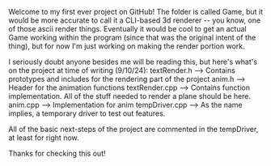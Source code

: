 Welcome to my first ever project on GitHub!
The folder is called Game, but it would be more accurate to call it a CLI-based 3d renderer -- you know, one of those ascii render things. 
Eventually it would be cool to get an actual Game working within the program (since that was the original intent of the thing), but for now
I'm just working on making the render portion work.

I seriously doubt anyone besides me will be reading this, but here's what's on the project at time of writing (9/10/24): 
  textRender.h    --> Contains prototypes and includes for the rendering part of the project 
  anim.h          --> Header for the animation functions
  textRender.cpp  --> Contains function implementation. All of the stuff needed to render a plane should be here.
  anim.cpp        --> Implementation for anim
  tempDriver.cpp  --> As the name implies, a temporary driver to test out features.

All of the basic next-steps of the project are commented in the tempDriver, at least for right now. 

Thanks for checking this out!
